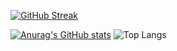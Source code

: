 [![GitHub Streak](https://github-readme-streak-stats.herokuapp.com?user=nunenuh&theme=transparent)](https://git.io/streak-stats)


[![Anurag's GitHub stats](https://github-readme-stats.vercel.app/api?username=nunenuh)](https://github.com/anuraghazra/github-readme-stats) ![Top Langs](https://github-readme-stats.vercel.app/api/top-langs/?username=nunenuh&langs_count=5&hide=javascript,html,php,coffescript,css,jupyter%20notebook)

<!--
**nunenuh/nunenuh** is a ✨ _special_ ✨ repository because its `README.md` (this file) appears on your GitHub profile.

Here are some ideas to get you started:

- 🔭 I’m currently working on ...
- 🌱 I’m currently learning ...
- 👯 I’m looking to collaborate on ...
- 🤔 I’m looking for help with ...
- 💬 Ask me about ...
- 📫 How to reach me: ...
- 😄 Pronouns: ...
- ⚡ Fun fact: ...
-->
